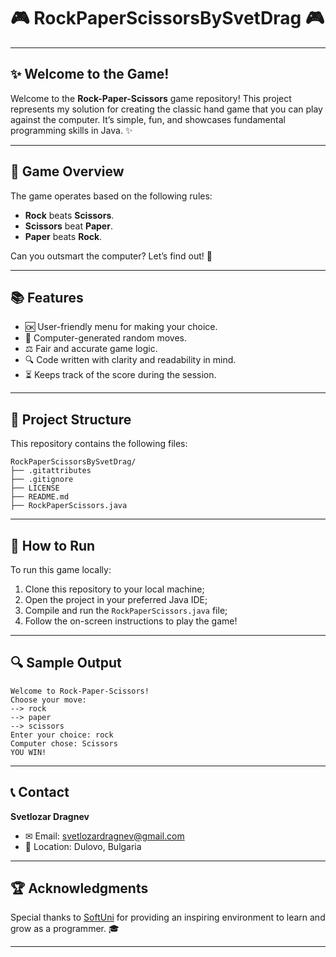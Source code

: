 # 🎮 RockPaperScissorsBySvetDrag 🎮

---

## ✨ Welcome to the Game!
Welcome to the **Rock-Paper-Scissors** game repository! This project represents my solution for creating the classic hand game that you can play against the computer. It’s simple, fun, and showcases fundamental programming skills in Java. ✨

---

## 🎯 Game Overview
The game operates based on the following rules:
- **Rock** beats **Scissors**.
- **Scissors** beat **Paper**.
- **Paper** beats **Rock**.

Can you outsmart the computer? Let’s find out! 🚀

---

## 📚 Features
- 🆗 User-friendly menu for making your choice.
- 🤖 Computer-generated random moves.
- ⚖️ Fair and accurate game logic.
- 🔍 Code written with clarity and readability in mind.
- ⏳ Keeps track of the score during the session.

---

## 📄 Project Structure
This repository contains the following files:

```
RockPaperScissorsBySvetDrag/
├── .gitattributes
├── .gitignore
├── LICENSE
├── README.md
├── RockPaperScissors.java

```

---

## 🔧 How to Run
To run this game locally:
1. Clone this repository to your local machine;
2. Open the project in your preferred Java IDE;
3. Compile and run the `RockPaperScissors.java` file;
4. Follow the on-screen instructions to play the game!

---

## 🔍 Sample Output
```
Welcome to Rock-Paper-Scissors!
Choose your move:
--> rock
--> paper
--> scissors
Enter your choice: rock
Computer chose: Scissors
YOU WIN!
```

---

## 📞 Contact
**Svetlozar Dragnev**
- ✉ Email: svetlozardragnev@gmail.com
- 🏡 Location: Dulovo, Bulgaria

---

## 🏆 Acknowledgments
Special thanks to [SoftUni](https://softuni.bg) for providing an inspiring environment to learn and grow as a programmer. 🎓

---

